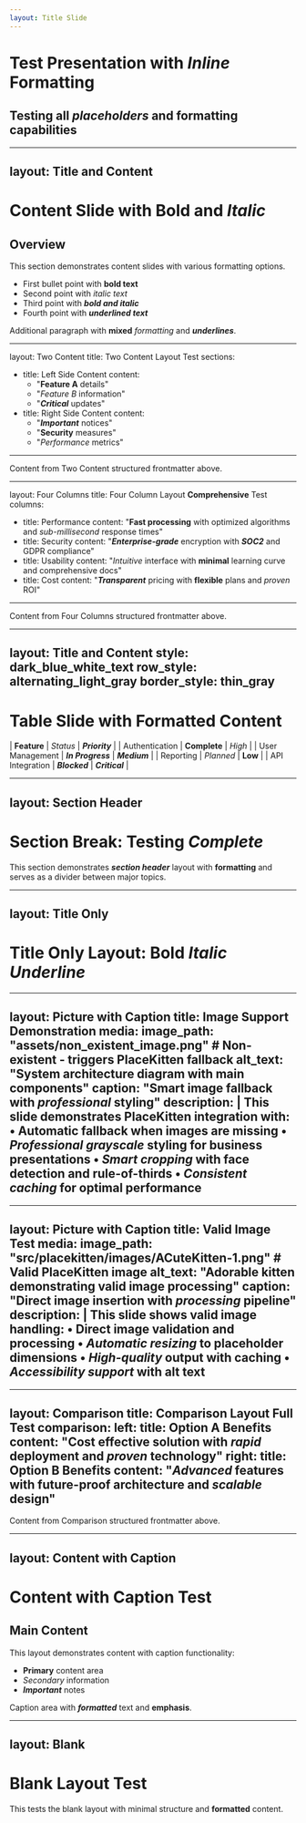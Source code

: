 ```yaml
---
layout: Title Slide
---
```

# **Test Presentation** with *Inline* Formatting
## Testing all ___placeholders___ and **formatting** capabilities

---
layout: Title and Content
---
# Content Slide with **Bold** and *Italic*

## Overview
This section demonstrates content slides with various formatting options.

- First bullet point with **bold text**
- Second point with *italic text*
- Third point with ***bold and italic***
- Fourth point with ___underlined text___

Additional paragraph with **mixed** *formatting* and ___underlines___.

---
layout: Two Content
title: Two Content Layout Test
sections:
  - title: Left Side Content
    content:
      - "**Feature A** details"
      - "*Feature B* information"
      - "***Critical*** updates"
  - title: Right Side Content
    content:
      - "___Important___ notices"
      - "**Security** measures"
      - "*Performance* metrics"
---

Content from Two Content structured frontmatter above.

---
layout: Four Columns
title: Four Column Layout **Comprehensive** Test
columns:
  - title: Performance
    content: "**Fast processing** with optimized algorithms and *sub-millisecond* response times"
  - title: Security
    content: "***Enterprise-grade*** encryption with ___SOC2___ and GDPR compliance"
  - title: Usability
    content: "*Intuitive* interface with **minimal** learning curve and comprehensive docs"
  - title: Cost
    content: "___Transparent___ pricing with **flexible** plans and *proven* ROI"
---

Content from Four Columns structured frontmatter above.

---
layout: Title and Content
style: dark_blue_white_text
row_style: alternating_light_gray
border_style: thin_gray
---
# Table Slide with **Formatted** Content

| **Feature** | *Status* | ___Priority___ |
| Authentication | **Complete** | *High* |
| User Management | ***In Progress*** | ___Medium___ |
| Reporting | *Planned* | **Low** |
| API Integration | ___Blocked___ | ***Critical*** |

---
layout: Section Header
---
# Section Break: **Testing** *Complete*

This section demonstrates ___section header___ layout with **formatting** and serves as a divider between major topics.

---
layout: Title Only
---
# Title Only Layout: **Bold** *Italic* ___Underline___

---
layout: Picture with Caption
title: Image Support **Demonstration**
media:
  image_path: "assets/non_existent_image.png"  # Non-existent - triggers PlaceKitten fallback
  alt_text: "System architecture diagram with main components"
  caption: "Smart image fallback with ***professional*** styling"
  description: |
    This slide demonstrates PlaceKitten integration with:
    • **Automatic fallback** when images are missing
    • *Professional grayscale* styling for business presentations
    • ***Smart cropping*** with face detection and rule-of-thirds
    • ___Consistent caching___ for optimal performance
---

---
layout: Picture with Caption
title: Valid Image **Test**
media:
  image_path: "src/placekitten/images/ACuteKitten-1.png"  # Valid PlaceKitten image
  alt_text: "Adorable kitten demonstrating valid image processing"
  caption: "Direct image insertion with ***processing*** pipeline"
  description: |
    This slide shows valid image handling:
    • **Direct image** validation and processing
    • *Automatic resizing* to placeholder dimensions
    • ***High-quality*** output with caching
    • ___Accessibility support___ with alt text
---

---
layout: Comparison
title: Comparison Layout **Full** Test
comparison:
  left:
    title: Option A Benefits
    content: "**Cost effective** solution with *rapid* deployment and ***proven*** technology"
  right:
    title: Option B Benefits
    content: "___Advanced___ features with **future-proof** architecture and *scalable* design"
---

Content from Comparison structured frontmatter above.

---
layout: Content with Caption
---
# Content with Caption Test

## Main Content
This layout demonstrates content with caption functionality:

- **Primary** content area
- *Secondary* information
- ***Important*** notes

Caption area with ___formatted___ text and **emphasis**.

---
layout: Blank
---
# Blank Layout Test

This tests the blank layout with minimal structure and **formatted** content.
